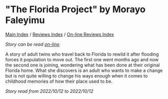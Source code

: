 # "The Florida Project" by Morayo ​​Faleyimu

[Main Index](../../../README.md) / [Reviews Index](../../README.md) / [On-line Reviews Index](../README.md)

*Story can be read [on-line](https://grist.org/fix/climate-fiction/imagine-2200-florida-project/).*

A story of adult twins who travel back to Florida to rewild it after flooding forces it population to move out. The first one went months ago and now the second one is joining, wondering what has been done at their original Florida home. What she discovers is an adult who wants to make a change but is not quite willing to change his ways enough when it comes to childhood memories of how their place used to be.

*Story read from 2022/10/12 to 2022/10/12*
